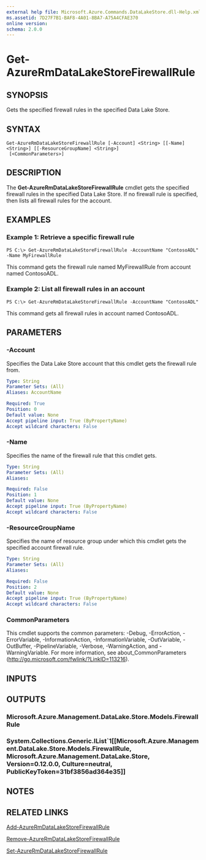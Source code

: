 ```yaml
---
external help file: Microsoft.Azure.Commands.DataLakeStore.dll-Help.xml
ms.assetid: 7D27F7B1-BAF8-4A01-8BA7-A75A4CFAE370
online version: 
schema: 2.0.0
---
```


# Get-AzureRmDataLakeStoreFirewallRule

## SYNOPSIS
Gets the specified firewall rules in the specified Data Lake Store.

## SYNTAX

```
Get-AzureRmDataLakeStoreFirewallRule [-Account] <String> [[-Name] <String>] [[-ResourceGroupName] <String>]
 [<CommonParameters>]
```

## DESCRIPTION
The **Get-AzureRmDataLakeStoreFirewallRule** cmdlet gets the specified firewall rules in the specified Data Lake Store.
If no firewall rule is specified, then lists all firewall rules for the account.

## EXAMPLES

### Example 1: Retrieve a specific firewall rule
```
PS C:\> Get-AzureRmDataLakeStoreFirewallRule -AccountName "ContosoADL" -Name MyFirewallRule
```

This command gets the firewall rule named MyFirewallRule from account named ContosoADL.

###  Example 2: List all firewall rules in an account
```
PS C:\> Get-AzureRmDataLakeStoreFirewallRule -AccountName "ContosoADL"
```

This command gets all firewall rules in account named ContosoADL.

## PARAMETERS

### -Account
Specifies the Data Lake Store account that this cmdlet gets the firewall rule from.

```yaml
Type: String
Parameter Sets: (All)
Aliases: AccountName

Required: True
Position: 0
Default value: None
Accept pipeline input: True (ByPropertyName)
Accept wildcard characters: False
```

### -Name
Specifies the name of the firewall rule that this cmdlet gets.

```yaml
Type: String
Parameter Sets: (All)
Aliases: 

Required: False
Position: 1
Default value: None
Accept pipeline input: True (ByPropertyName)
Accept wildcard characters: False
```

### -ResourceGroupName
Specifies the name of resource group under which this cmdlet gets the specified account firewall rule.

```yaml
Type: String
Parameter Sets: (All)
Aliases: 

Required: False
Position: 2
Default value: None
Accept pipeline input: True (ByPropertyName)
Accept wildcard characters: False
```

### CommonParameters
This cmdlet supports the common parameters: -Debug, -ErrorAction, -ErrorVariable, -InformationAction, -InformationVariable, -OutVariable, -OutBuffer, -PipelineVariable, -Verbose, -WarningAction, and -WarningVariable. For more information, see about_CommonParameters (http://go.microsoft.com/fwlink/?LinkID=113216).

## INPUTS

## OUTPUTS

### Microsoft.Azure.Management.DataLake.Store.Models.FirewallRule

### System.Collections.Generic.IList`1[[Microsoft.Azure.Management.DataLake.Store.Models.FirewallRule, Microsoft.Azure.Management.DataLake.Store, Version=0.12.0.0, Culture=neutral, PublicKeyToken=31bf3856ad364e35]]

## NOTES

## RELATED LINKS

[Add-AzureRmDataLakeStoreFirewallRule](./Add-AzureRmDataLakeStoreFirewallRule.md)

[Remove-AzureRmDataLakeStoreFirewallRule](./Remove-AzureRmDataLakeStoreFirewallRule.md)

[Set-AzureRmDataLakeStoreFirewallRule](./Set-AzureRmDataLakeStoreFirewallRule.md)
